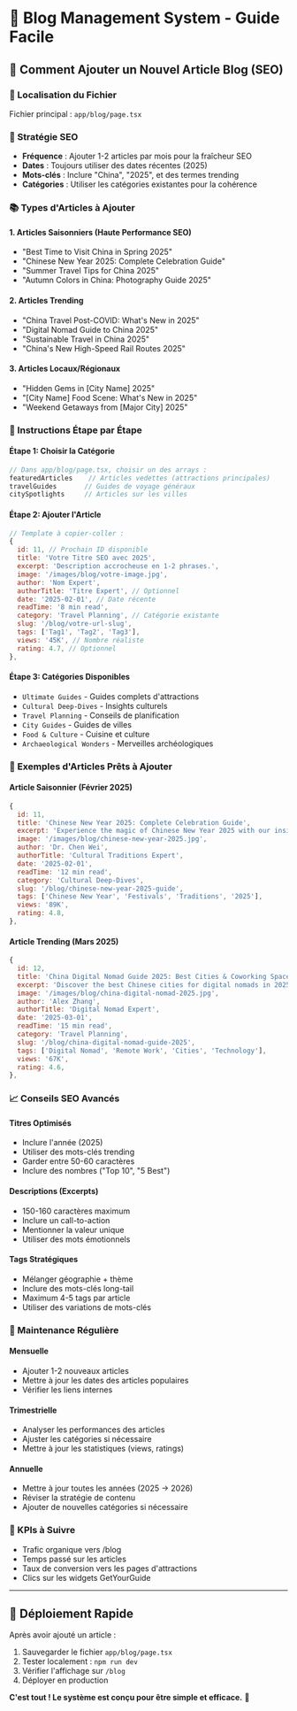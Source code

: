 # 📝 Blog Management System - Guide Facile

## 🚀 Comment Ajouter un Nouvel Article Blog (SEO)

### 📍 Localisation du Fichier
Fichier principal : `app/blog/page.tsx`

### 🎯 Stratégie SEO
- **Fréquence** : Ajouter 1-2 articles par mois pour la fraîcheur SEO
- **Dates** : Toujours utiliser des dates récentes (2025)
- **Mots-clés** : Inclure "China", "2025", et des termes trending
- **Catégories** : Utiliser les catégories existantes pour la cohérence

### 📚 Types d'Articles à Ajouter

#### 1. Articles Saisonniers (Haute Performance SEO)
- "Best Time to Visit China in Spring 2025"
- "Chinese New Year 2025: Complete Celebration Guide"
- "Summer Travel Tips for China 2025"
- "Autumn Colors in China: Photography Guide 2025"

#### 2. Articles Trending
- "China Travel Post-COVID: What's New in 2025"
- "Digital Nomad Guide to China 2025"
- "Sustainable Travel in China 2025"
- "China's New High-Speed Rail Routes 2025"

#### 3. Articles Locaux/Régionaux
- "Hidden Gems in [City Name] 2025"
- "[City Name] Food Scene: What's New in 2025"
- "Weekend Getaways from [Major City] 2025"

### 🔧 Instructions Étape par Étape

#### Étape 1: Choisir la Catégorie
```javascript
// Dans app/blog/page.tsx, choisir un des arrays :
featuredArticles    // Articles vedettes (attractions principales)
travelGuides       // Guides de voyage généraux
citySpotlights     // Articles sur les villes
```

#### Étape 2: Ajouter l'Article
```javascript
// Template à copier-coller :
{
  id: 11, // Prochain ID disponible
  title: 'Votre Titre SEO avec 2025',
  excerpt: 'Description accrocheuse en 1-2 phrases.',
  image: '/images/blog/votre-image.jpg',
  author: 'Nom Expert',
  authorTitle: 'Titre Expert', // Optionnel
  date: '2025-02-01', // Date récente
  readTime: '8 min read',
  category: 'Travel Planning', // Catégorie existante
  slug: '/blog/votre-url-slug',
  tags: ['Tag1', 'Tag2', 'Tag3'],
  views: '45K', // Nombre réaliste
  rating: 4.7, // Optionnel
},
```

#### Étape 3: Catégories Disponibles
- `Ultimate Guides` - Guides complets d'attractions
- `Cultural Deep-Dives` - Insights culturels
- `Travel Planning` - Conseils de planification
- `City Guides` - Guides de villes
- `Food & Culture` - Cuisine et culture
- `Archaeological Wonders` - Merveilles archéologiques

### 🎨 Exemples d'Articles Prêts à Ajouter

#### Article Saisonnier (Février 2025)
```javascript
{
  id: 11,
  title: 'Chinese New Year 2025: Complete Celebration Guide',
  excerpt: 'Experience the magic of Chinese New Year 2025 with our insider guide to celebrations, traditions, and the best cities to visit during the festivities.',
  image: '/images/blog/chinese-new-year-2025.jpg',
  author: 'Dr. Chen Wei',
  authorTitle: 'Cultural Traditions Expert',
  date: '2025-02-01',
  readTime: '12 min read',
  category: 'Cultural Deep-Dives',
  slug: '/blog/chinese-new-year-2025-guide',
  tags: ['Chinese New Year', 'Festivals', 'Traditions', '2025'],
  views: '89K',
  rating: 4.8,
},
```

#### Article Trending (Mars 2025)
```javascript
{
  id: 12,
  title: 'China Digital Nomad Guide 2025: Best Cities & Coworking Spaces',
  excerpt: 'Discover the best Chinese cities for digital nomads in 2025, from Shanghai\'s tech hubs to Chengdu\'s affordable lifestyle and reliable internet.',
  image: '/images/blog/china-digital-nomad-2025.jpg',
  author: 'Alex Zhang',
  authorTitle: 'Digital Nomad Expert',
  date: '2025-03-01',
  readTime: '15 min read',
  category: 'Travel Planning',
  slug: '/blog/china-digital-nomad-guide-2025',
  tags: ['Digital Nomad', 'Remote Work', 'Cities', 'Technology'],
  views: '67K',
  rating: 4.6,
},
```

### 📈 Conseils SEO Avancés

#### Titres Optimisés
- Inclure l'année (2025)
- Utiliser des mots-clés trending
- Garder entre 50-60 caractères
- Inclure des nombres ("Top 10", "5 Best")

#### Descriptions (Excerpts)
- 150-160 caractères maximum
- Inclure un call-to-action
- Mentionner la valeur unique
- Utiliser des mots émotionnels

#### Tags Stratégiques
- Mélanger géographie + thème
- Inclure des mots-clés long-tail
- Maximum 4-5 tags par article
- Utiliser des variations de mots-clés

### 🔄 Maintenance Régulière

#### Mensuelle
- Ajouter 1-2 nouveaux articles
- Mettre à jour les dates des articles populaires
- Vérifier les liens internes

#### Trimestrielle
- Analyser les performances des articles
- Ajuster les catégories si nécessaire
- Mettre à jour les statistiques (views, ratings)

#### Annuelle
- Mettre à jour toutes les années (2025 → 2026)
- Réviser la stratégie de contenu
- Ajouter de nouvelles catégories si nécessaire

### 🎯 KPIs à Suivre
- Trafic organique vers /blog
- Temps passé sur les articles
- Taux de conversion vers les pages d'attractions
- Clics sur les widgets GetYourGuide

---

## 🚀 Déploiement Rapide

Après avoir ajouté un article :
1. Sauvegarder le fichier `app/blog/page.tsx`
2. Tester localement : `npm run dev`
3. Vérifier l'affichage sur `/blog`
4. Déployer en production

**C'est tout ! Le système est conçu pour être simple et efficace.** 🎉
